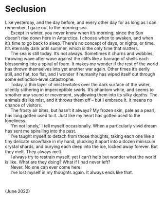 # Seclusion
<!-- #QUARK live! -->

Like yesterday, and the day before, and every other day for as long as I can remember, I gaze out to the morning sea.  
&emsp; Except in winter, you never know when it’s morning, since the Sun doesn’t rise down here in Antarctica. I choose when to awaken, and when it’s time to go back to sleep. There’s no concept of days, or nights, or time. It’s eternally dark until summer, which is the only time that matters.  
&emsp; The sea is still today. It’s not always. Sometimes it churns and wobbles, throwing wave after wave against the cliffs like a barrage of shells each blossoming into a spiral of foam. It makes me wonder if the rest of the world has thrown themselves into yet another war again. Other times it’s eerily still, and flat, too flat, and I wonder if humanity has wiped itself out through some extinction-level catastrophe.  
&emsp; Today, a thin layer of mist levitates over the dark surface of the water, silently slithering in imperceptible swirls. It’s phantom white, and seems to smother any sound or movement, swallowing them into its silky depths. The animals dislike mist, and it throws them off – but I embrace it. It means no chance of visitors.  
&emsp; The frosty air bites, but hasn’t it always? My frozen skin, pale as a pearl, has long gotten used to it. Just like my heart has gotten used to the loneliness.  
&emsp; ‘I’m not lonely,’ I tell myself occasionally. When a particularly vivid dream has sent me spiralling into the past.  
&emsp; I’ve taught myself to detach from those thoughts, taking each one like a tiny delicate snowflake in my hand, plucking it apart into a dozen miniscule crystal shards, and burying each deep into the ice, locked away forever. But they melt. They always melt.  
&emsp; I always try to restrain myself, yet I can’t help but wonder what the world is like. What are they doing? What if I had never left?  
&emsp; Never. No one can ever come here.  
&emsp; I’ve lost myself in my thoughts again. It always ends like that.   


<br>


(June 2022)

<!-- #QUARK
EXPORT: seclusion
STYLE: creative
-->
